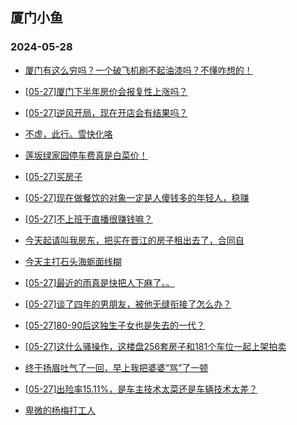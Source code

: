 ## 厦门小鱼 
### 2024-05-28

+ [厦门有这么穷吗？一个破飞机刷不起油漆吗？不懂咋想的！](http://bbs.xmfish.com/read-htm-tid-18196185.html)

+ [[05-27]厦门下半年房价会报复性上涨吗？](http://bbs.xmfish.com/read-htm-tid-18196229.html)

+ [[05-27]逆风开局，现在开店会有结果吗？](http://bbs.xmfish.com/read-htm-tid-18196137.html)

+ [不虚，此行。雪快化咯](http://bbs.xmfish.com/read-htm-tid-18196188.html)

+ [莲坂绿家园停车费真是白菜价！](http://bbs.xmfish.com/read-htm-tid-18196366.html)

+ [[05-27]买房子](http://bbs.xmfish.com/read-htm-tid-18196285.html)

+ [[05-27]现在做餐饮的对象一定是人傻钱多的年轻人，稳赚](http://bbs.xmfish.com/read-htm-tid-18196303.html)

+ [[05-27]不上班干直播很赚钱嘛？](http://bbs.xmfish.com/read-htm-tid-18196168.html)

+ [今天起请叫我房东，把买在晋江的房子租出去了，合同自](http://bbs.xmfish.com/read-htm-tid-18196479.html)

+ [今天主打石头海蛎面线糊](http://bbs.xmfish.com/read-htm-tid-18196169.html)

+ [[05-27]最近的雨真是快把人下麻了。。](http://bbs.xmfish.com/read-htm-tid-18196288.html)

+ [[05-27]谈了四年的男朋友，被他无缝衔接了怎么办？](http://bbs.xmfish.com/read-htm-tid-18196529.html)

+ [[05-27]80-90后这独生子女也是失去的一代？](http://bbs.xmfish.com/read-htm-tid-18196256.html)

+ [[05-27]这什么骚操作，这楼盘256套房子和181个车位一起上架拍卖](http://bbs.xmfish.com/read-htm-tid-18196481.html)

+ [终于扬眉吐气了一回，早上我把婆婆“骂”了一顿](http://bbs.xmfish.com/read-htm-tid-18196408.html)

+ [[05-27]出险率15.11%，是车主技术太菜还是车辆技术太差？](http://bbs.xmfish.com/read-htm-tid-18196308.html)

+ [卑微的杨梅打工人](http://bbs.xmfish.com/read-htm-tid-18196582.html)

